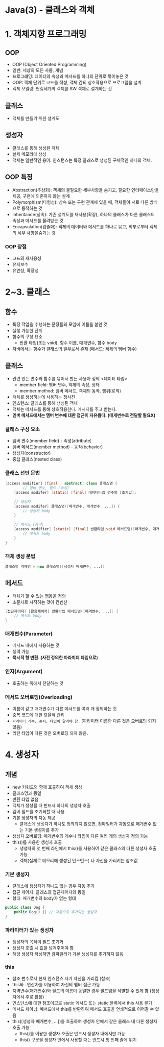 # Java(3) - 클래스와 객체

# 1. 객체지향 프로그래밍

## OOP

- OOP (Object Oriented Programming)
- 일반: 세상의 모든 사물, 개념
- 프로그래밍: 데이터의 속성과 메서드를 하나의 단위로 묶어놓은 것
- OOP: 객체 단위로 코드를 작성, 객체 간의 상호작용으로 프로그램을 설계
- 객체 모델링: 현실세계의 객체를 SW 객체로 설계하는 것

## 클래스

- 객체를 만들기 위한 설계도

## 생성자

- 클래스를 통해 생성된 객체
- 실제 메모리에 생성
- 객체는 일반적인 용어. 인스턴스는 특정 클래스로 생성된 구체적인 하나의 객체.

## OOP 특징

- Abstraction(추상화): 객체의 불필요한 세부사항을 숨기고, 필요한 인터페이스만을 제공, 구현에 의존하지 않는 설계
- Polymorphism(다형성): 상속 또는 구현 관계에 있을 때, 객체들이 서로 다른 방식으로 동작하는 것
- Inheritance(상속): 기존 설계도를 재사용(확장), 하나의 클래스가 다른 클래스의 속성과 메서드를 물려받는 것
- Encapsulation(캡슐화): 객체의 데이터와 메서드를 하나로 묶고, 외부로부터 객체의 세부 사항을숨기는 것

### OOP 장점

- 코드의 재사용성
- 유지보수
- 유연성, 확장성

# 2~3. 클래스

## 함수

- 특정 작업을 수행하는 문장들의 모임에 이름을 붙인 것
- 실행 가능한 단위
- 함수의 구성 요소
    - 반환 타입(또는 void), 함수 이름, 매개변수, 함수 body
- 자바에서는 함수가 클래스의 일부로서 존재 (메서드: 객체의 멤버 함수)

## 클래스

- 관련 있는 변수와 함수를 묶어서 만든 사용자 정의 <데이터 타입>
    - member field: 멤버 변수, 객체의 속성, 상태
    - member method: 멤버 메서드, 객체의 동작, 행위(로직)
- 객체를 생성하는데 사용하는 청사진
- 인스턴스: 클래스를 통해 생성된 객체
- 객체는 메서드를 통해 상호작용한다. 메시지를 주고 받는다.
- **멤버 메서드에서는 멤버 변수에 대한 접근이 자유롭다. (매개변수로 전달할 필요X)**

### 클래스 구성 요소

- 멤버 변수(member field) - 속성(attribute)
- 멤버 메서드(member method) - 동작(behavior)
- 생성자(constructor)
- 중첩 클래스(nested class)

### 클래스 선언 문법

```java
[access modifier] [final | abstract] class 클래스명 {
		// 멤버 변수, 필드 (속성)
    [access modifer] [static] [final] 데이터타입 변수명 [초기값];
    
    // 생성자
    [access modifer] 클래스명([매개변수, 매개변수, ...]) {
        // 생성자 body
    }
    
    // 메서드 (동작)
    [access modifier] [static] [final] 반환타입|void 메서드명([매개변수, 매개변수, ...]) {
        // 메서드 body
    }
}
```

### 객체 생성 문법

```java
클래스명 객체명 = new 클래스명([생성자 매개변수, ...])
```

## 메서드

- 객체가 할 수 있는 행동을 정의
- 소문자로 시작하는 것이 컨벤션

```java
[접근제어자] [활용제어자] 반환타입 메서드명([매겨변수, ...]) {
    // 메서드 body
}
```

### 매개변수(Parameter)

- 메서드 내에서 사용하는 것
- 생략 가능
- **묵시적 형 변환. (사전 정의한 파라미터 타입으로)**

### 인자(Argument)

- 호출하는 쪽에서 전달하는 것

### 메서드 오버로딩(Overloading)

- 이름이 같고 매개변수가 다른 메서드를 여러 개 정의하는 것
- 중복 코드에 대한 효율적 관리
- `파라미터 개수, 순서, 타입이 달라야 함.` (파라미터 이름만 다른 것은 오버로딩 되지 않음)
- 리턴 타입이 다른 것은 오버로딩 되지 않음.

# 4. 생성자

## 개념

- new 키워드와 함께 호출하여 객체 생성
- 클래스명과 동일
- 반환 타입 없음
- 객체가 생성될 때 반드시 하나의 생성자 호출
- 멤버 필드를 초기화할 때 사용
- 기본 생성자의 자동 제공
    - 클래스에 생성자가 하나도 정의되지 않으면, 컴파일러가 자동으로 매개변수 없는 기본 생성자를 추가
- 생성자 오버로딩: 매개변수의 개수나 타입이 다른 여러 개의 생성자 정의 가능
- this()를 사용한 생성자 호출
    - 생성자의 첫 번째 라인에서 this()를 사용하여 같은 클래스의 다른 생성자 호출 가능
    - 객체(실제로 메모리에 생성된 인스턴스) 나 자신을 가리키는 참조값

### 기본 생성자

- 클래스에 생성자가 하나도 없는 경우 자동 추가
- 접근 제어자: 클래스의 접근제어자와 동일
- 형태: 매개변수와 body가 없는 형태

```java
public class Dog {
    public Dog() {} // 자동으로 추가되는 생성자
}
```

### 파라미터가 있는 생성자

- 생성자의 목적이 필드 초기화
- 생성자 호출 시 값을 넘겨주어야 함
- 해당 생성자 작성하면 컴파일러가 기본 생성자를 추가하지 않음

### this

- 참조 변수로서 현재 인스턴스 자기 자신을 가리킴 (참조)
- this와 `.`연산자를 이용하여 자신의 멤버 접근 가능
- 지역변수(매개변수)와 필드의 이름이 동일한 경우 필드임을 식별할 수 있게 함 (생성자에서 주로 활용)
- 인스턴스에 대한 참조이므로 static 메서드 또는 static 블록에서 this 사용 불가
- 메서드 체이닝: 메서드에서 this를 반환하여 메서드 호출을 연쇄적으로 이어갈 수 있음
- this([생성자 매개변수, …])를 호출하여 생성자 안에서 같은 클래스 내 다른 생성자 호출 가능
    - this()를 이용한 생성자 호출은 반드시 생성자 내에서만 가능
    - this() 구문을 생성자 안에서 사용할 때는 반드시 첫 번째 줄에 위치
